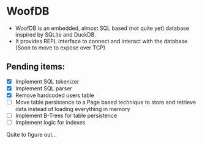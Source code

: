 # WoofDB

* WoofDB is an embedded, almost SQL based (not quite yet) database inspired by SQLite and DuckDB.
* It provides REPL interface to connect and interact with the database (Soon to move to expose over TCP)

## Pending items:

- [X] Implement SQL tokenizer
- [X] Implement SQL parser
- [X] Remove hardcoded users table
- [ ] Move table persistence to a Page based technique to store and retrieve data instead of loading everything in memory
- [ ] Implement B-Trees for table persistence
- [ ] Implement logic for indexes

Quite to figure out...


